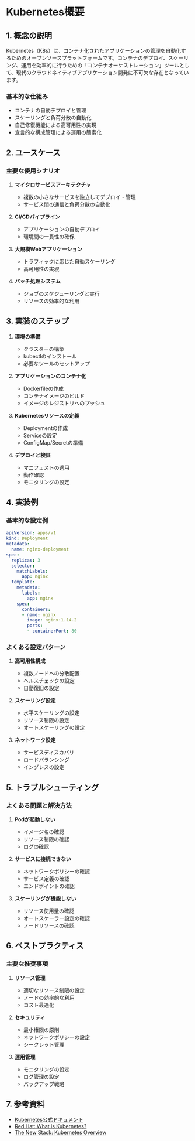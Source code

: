 # Kubernetes概要

## 1. 概念の説明
Kubernetes（K8s）は、コンテナ化されたアプリケーションの管理を自動化するためのオープンソースプラットフォームです。コンテナのデプロイ、スケーリング、運用を効率的に行うための「コンテナオーケストレーション」ツールとして、現代のクラウドネイティブアプリケーション開発に不可欠な存在となっています。

### 基本的な仕組み
- コンテナの自動デプロイと管理
- スケーリングと負荷分散の自動化
- 自己修復機能による高可用性の実現
- 宣言的な構成管理による運用の簡素化

## 2. ユースケース
### 主要な使用シナリオ
1. **マイクロサービスアーキテクチャ**
   - 複数の小さなサービスを独立してデプロイ・管理
   - サービス間の通信と負荷分散の自動化

2. **CI/CDパイプライン**
   - アプリケーションの自動デプロイ
   - 環境間の一貫性の確保

3. **大規模Webアプリケーション**
   - トラフィックに応じた自動スケーリング
   - 高可用性の実現

4. **バッチ処理システム**
   - ジョブのスケジューリングと実行
   - リソースの効率的な利用

## 3. 実装のステップ
1. **環境の準備**
   - クラスターの構築
   - kubectlのインストール
   - 必要なツールのセットアップ

2. **アプリケーションのコンテナ化**
   - Dockerfileの作成
   - コンテナイメージのビルド
   - イメージのレジストリへのプッシュ

3. **Kubernetesリソースの定義**
   - Deploymentの作成
   - Serviceの設定
   - ConfigMap/Secretの準備

4. **デプロイと検証**
   - マニフェストの適用
   - 動作確認
   - モニタリングの設定

## 4. 実装例
### 基本的な設定例
```yaml
apiVersion: apps/v1
kind: Deployment
metadata:
  name: nginx-deployment
spec:
  replicas: 3
  selector:
    matchLabels:
      app: nginx
  template:
    metadata:
      labels:
        app: nginx
    spec:
      containers:
      - name: nginx
        image: nginx:1.14.2
        ports:
        - containerPort: 80
```

### よくある設定パターン
1. **高可用性構成**
   - 複数ノードへの分散配置
   - ヘルスチェックの設定
   - 自動復旧の設定

2. **スケーリング設定**
   - 水平スケーリングの設定
   - リソース制限の設定
   - オートスケーリングの設定

3. **ネットワーク設定**
   - サービスディスカバリ
   - ロードバランシング
   - イングレスの設定

## 5. トラブルシューティング
### よくある問題と解決方法
1. **Podが起動しない**
   - イメージ名の確認
   - リソース制限の確認
   - ログの確認

2. **サービスに接続できない**
   - ネットワークポリシーの確認
   - サービス定義の確認
   - エンドポイントの確認

3. **スケーリングが機能しない**
   - リソース使用量の確認
   - オートスケーラー設定の確認
   - ノードリソースの確認

## 6. ベストプラクティス
### 主要な推奨事項
1. **リソース管理**
   - 適切なリソース制限の設定
   - ノードの効率的な利用
   - コスト最適化

2. **セキュリティ**
   - 最小権限の原則
   - ネットワークポリシーの設定
   - シークレット管理

3. **運用管理**
   - モニタリングの設定
   - ログ管理の設定
   - バックアップ戦略

## 7. 参考資料
- [Kubernetes公式ドキュメント](https://kubernetes.io/docs/concepts/overview/)
- [Red Hat: What is Kubernetes?](https://www.redhat.com/en/topics/containers/what-is-kubernetes)
- [The New Stack: Kubernetes Overview](https://thenewstack.io/kubernetes/)
